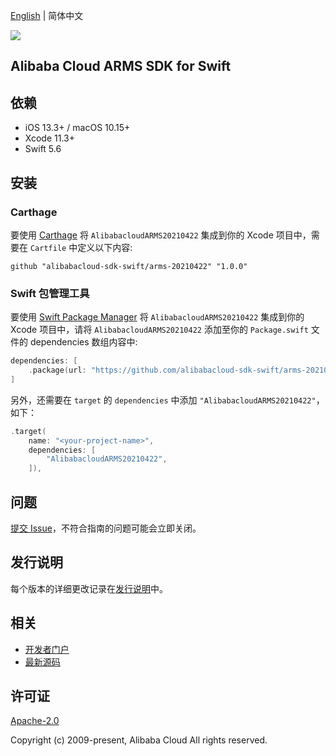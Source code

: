 [English](README.md) | 简体中文

![](https://aliyunsdk-pages.alicdn.com/icons/AlibabaCloud.svg)

## Alibaba Cloud ARMS SDK for Swift

## 依赖

- iOS 13.3+ / macOS 10.15+
- Xcode 11.3+
- Swift 5.6

## 安装

### Carthage

要使用 [Carthage](https://github.com/Carthage/Carthage) 将 `AlibabacloudARMS20210422` 集成到你的 Xcode 项目中，需要在 `Cartfile` 中定义以下内容:

```ogdl
github "alibabacloud-sdk-swift/arms-20210422" "1.0.0"
```

### Swift 包管理工具

要使用 [Swift Package Manager](https://swift.org/package-manager/) 将 `AlibabacloudARMS20210422` 集成到你的 Xcode 项目中，请将 `AlibabacloudARMS20210422` 添加至你的 `Package.swift` 文件的 dependencies 数组内容中:

```swift
dependencies: [
    .package(url: "https://github.com/alibabacloud-sdk-swift/arms-20210422.git", from: "1.0.0")
]
```

另外，还需要在 `target` 的 `dependencies` 中添加 `"AlibabacloudARMS20210422"`，如下：

```swift
.target(
    name: "<your-project-name>",
    dependencies: [
        "AlibabacloudARMS20210422",
    ]),
```

## 问题

[提交 Issue](https://github.com/alibabacloud-sdk-swift/arms-20210422/issues/new)，不符合指南的问题可能会立即关闭。

## 发行说明

每个版本的详细更改记录在[发行说明](./ChangeLog.txt)中。

## 相关

* [开发者门户](https://next.api.aliyun.com/home)
* [最新源码](https://github.com/alibabacloud-sdk-swift/arms-20210422)

## 许可证

[Apache-2.0](http://www.apache.org/licenses/LICENSE-2.0)

Copyright (c) 2009-present, Alibaba Cloud All rights reserved.
